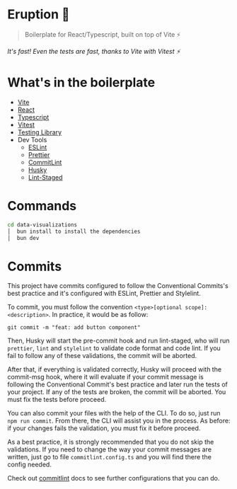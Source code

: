 # Eruption 🌋

> Boilerplate for React/Typescript, built on top of Vite ⚡️

_It's fast! Even the tests are fast, thanks to Vite with Vitest ⚡️_

# What's in the boilerplate

- [Vite](https://vitejs.dev/)
- [React](https://reactjs.org/)
- [Typescript](https://www.typescriptlang.org/)
- [Vitest](https://vitest.dev/)
- [Testing Library](https://testing-library.com/)
- Dev Tools
  - [ESLint](https://eslint.org/)
  - [Prettier](https://prettier.io/)
  - [CommitLint](https://commitlint.js.org/#/)
  - [Husky](https://typicode.github.io/husky/#/)
  - [Lint-Staged](https://github.com/okonet/lint-staged)

# Commands

```Bash
cd data-visualizations
│  bun install to install the dependencies
│  bun dev
```

# Commits

This project have commits configured to follow the Conventional Commits's best practice and it's configured with ESLint, Prettier and Stylelint.

To commit, you must follow the convention `<type>[optional scope]: <description>`. In practice, it would be as follow:

```git
git commit -m "feat: add button component"
```

Then, Husky will start the pre-commit hook and run lint-staged, who will run `prettier`, `lint` and `stylelint` to validate code format and code lint. If you fail to follow any of these validations, the commit will be aborted.

After that, if everything is validated correctly, Husky will proceed with the commit-msg hook, where it will evaluate if your commit message is following the Conventional Commit's best practice and later run the tests of your project. If any of the tests are broken, the commit will be aborted. You must fix the tests before proceed.

You can also commit your files with the help of the CLI. To do so, just run `npm run commit`. From there, the CLI will assist you in the process. As before: if your changes fails the validation, you must fix it before proceed.

As a best practice, it is strongly recommended that you do not skip the validations. If you need to change the way your commit messages are written, just go to file `commitlint.config.ts` and you will find there the config needed.

Check out [commitlint](https://commitlint.js.org/#/) docs to see further configurations that you can do.
